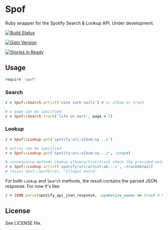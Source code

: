 Spof
====

Ruby wrapper for the Spotify Search & Lookup API. Under development.

[![Build Status](https://travis-ci.org/ignaciocontreras/spof.png?branch=master)](https://travis-ci.org/ignaciocontreras/spof)

[![Gem Version](https://badge.fury.io/rb/spof.png)](http://badge.fury.io/rb/spof)

[![Stories in Ready](https://badge.waffle.io/ignaciocontreras/spof.png?label=ready)](https://waffle.io/ignaciocontreras/spof)  


Usage
-----

```ruby
require 'spof'
```

### Search


```ruby
r = Spof::Search.artist('nine inch nails') # or album or track

# a page can be specified
r = Spof::Search.track('life on mars', page = 2)
```

### Lookup

```ruby
r = Spof::Lookup.get('spotify:uri:album:xy...z')

# extras can be specified
r = Spof::Lookup.get('spotify:uri:album:xy...z', :track)

# convenience methods Lookup.album/artist/track check the provided extras
r = Spof::Lookup.artist('spotify:uri:artist:ab...c', :trackdetail)
# raises Spof::SpofError, "Illegal extra"
```


For both `Lookup` and `Search` methods, the result contains the parsed JSON response. For now it's like:

```ruby  
r = JSON.parse(spotify_api_json_response, :symbolize_names => true) # hash with symbols as keys
```

License
-------

See LICENSE file.
